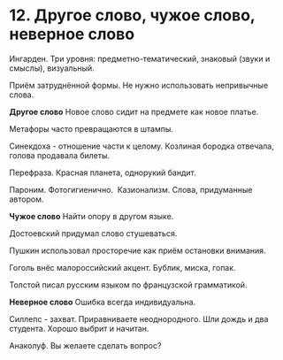 # 12. Другое слово, чужое слово, неверное слово
Ингарден. Три уровня: предметно-тематический, знаковый (звуки и смыслы), визуальный.

Приём затруднённой формы. Не нужно использовать непривычные слова.

**Другое слово**
Новое слово сидит на предмете как новое платье.

Метафоры часто превращаются в штампы.

Синекдоха - отношение части к целому. Козлиная бородка отвечала, голова продавала билеты.

Перефраза. Красная планета, однорукий бандит.

Пароним. Фотогигиенично. 
Казионализм. Слова, придуманные автором.

**Чужое слово**
Найти опору в другом языке. 

Достоевский придумал слово стушеваться.

Пушкин использовал просторечие как приём остановки внимания.

Гоголь внёс малороссийский акцент. Бублик, миска, гопак.

Толстой писал русским языком по французской грамматикой.

**Неверное слово**
Ошибка всегда индивидуальна.

Силлепс - захват. Приравниваете неоднородного. Шли дождь и два студента. Хорошо выбрит и начитан.

Анаколуф. Вы желаете сделать вопрос?